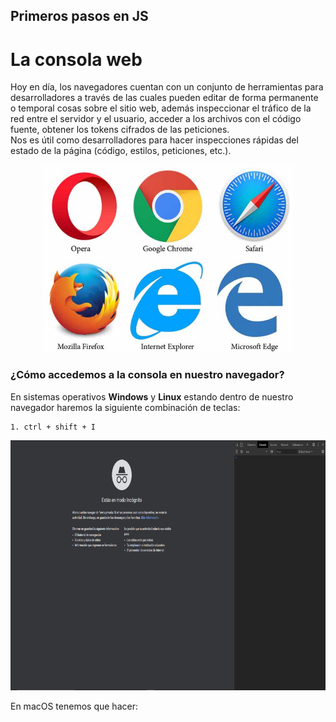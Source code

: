 ## Primeros pasos en JS  

# La consola web  

Hoy en día, los navegadores cuentan con un conjunto de herramientas para desarrolladores a través de las cuales pueden editar de forma permanente o temporal cosas sobre el sitio web, además inspeccionar el tráfico de la red entre el servidor y el usuario, acceder a los archivos con el código fuente, obtener los tokens cifrados de las peticiones.  
Nos es útil como desarrolladores para hacer inspecciones rápidas del estado de la página (código, estilos, peticiones, etc.).  

<p align="center"> 
<img src="./img/navegadores.png" width="400px;" height="300;">
</p>  

### ¿Cómo accedemos a la consola en nuestro navegador?
  En sistemas operativos **Windows** y **Linux** estando dentro de nuestro navegador haremos la siguiente combinación de teclas:  
  
    1. ctrl + shift + I 
<p align="center"> 
<img src="./img/abrir-consola.png" width="800px;" height="400;">
</p>   
    
  En macOS tenemos que hacer:   
